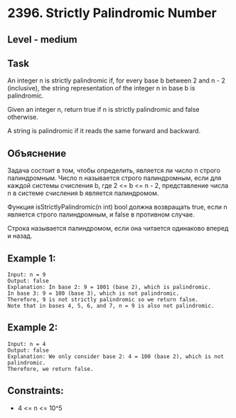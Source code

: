 # 2396. Strictly Palindromic Number


## Level - medium


## Task
An integer n is strictly palindromic if, for every base b between 2 and n - 2 (inclusive), the string representation of the integer n in base b is palindromic.

Given an integer n, return true if n is strictly palindromic and false otherwise.

A string is palindromic if it reads the same forward and backward.


## Объяснение
Задача состоит в том, чтобы определить, является ли число n строго палиндромным. 
Число n называется строго палиндромным, если для каждой системы счисления b, где 2 <= b <= n - 2, 
представление числа n в системе счисления b является палиндромом.

Функция isStrictlyPalindromic(n int) bool должна возвращать true, если n является строго палиндромным, и false в противном случае.

Строка называется палиндромом, если она читается одинаково вперед и назад.


## Example 1:
````
Input: n = 9
Output: false
Explanation: In base 2: 9 = 1001 (base 2), which is palindromic.
In base 3: 9 = 100 (base 3), which is not palindromic.
Therefore, 9 is not strictly palindromic so we return false.
Note that in bases 4, 5, 6, and 7, n = 9 is also not palindromic.
````


## Example 2:
````
Input: n = 4
Output: false
Explanation: We only consider base 2: 4 = 100 (base 2), which is not palindromic.
Therefore, we return false.
````


## Constraints:
- 4 <= n <= 10^5